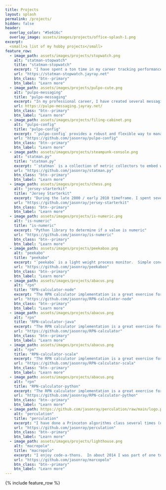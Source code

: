 ```yaml
---
title: Projects
layout: splash
permalink: /projects/
hidden: false
header:
  overlay_color: "#5e616c"
  overlay_image: assets/images/projects/office-splash-1.png
excerpt: 
  <small>a list of my hobby projects</small>
feature_row:
  - image_path: assets/images/projects/stopwatch.png
    alt: "statman-stopwatch"
    title: "statman-stopwatch"
    excerpt: "I have spent a ton time in my career tracking performance metrics.  I created a suite of metrics under the name `statman`, inspired by [Coda Hale's Dropwizard](https://metrics.dropwizard.io/) project.  `statman-stopwatch` is a simple high res stopwatch for node.js applications. The Stopwatch is useful for determining the amount of time it takes to perform an activity."
    url: "https://statman-stopwatch.jayray.net"
    btn_class: "btn--primary"
    btn_label: "Learn more"
  - image_path: assets/images/projects/pulpo-cute.png
    alt: "pulpo-messaging"
    title: "pulpo-messaging"
    excerpt: "In my professional career, I have created several messaging based applications across vb6, .net, node.js, java, and python.  I have collected many of my lessons learned into a python based implementation.  `pulpo-messaging` is a lightweight framework for handling distributed delayed job processing. This can be useful for any background jobs that you need within your system."
    url: https://pulpo-messaging.jayray.net/
    btn_class: "btn--primary"
    btn_label: "Learn more"
  - image_path: assets/images/projects/filing-cabinet.png
    alt: "pulpo-config"
    title: "pulpo-config"
    excerpt: "`pulpo-config` provides a robust and flexible way to manage configuration settings in Python applications. It offers a simple interface to load, retrieve, and set configuration parameters, making it ideal for projects that require dynamic configuration handling."
    url: "https://github.com/jasonray/pulpo-config"
    btn_class: "btn--primary"
    btn_label: "Learn more"
  - image_path: assets/images/projects/steampunk-console.png
    alt: "statman.py"
    title: "statman.py"
    excerpt: "`statman` is a collection of metric collectors to embed within your python application. It includes a registry to easily access your metrics from anywhere within your application."
    url: "https://github.com/jasonray/statman.py"
    btn_class: "btn--primary"
    btn_label: "Learn more"
  - image_path: assets/images/projects/chess.png
    alt: "jersey-starterkit"
    title: "Jersey Starterkit"
    excerpt: "During the late 2000 / early 2010 timeframe. I spent several years working on java based projects, specifically webservices with jax-rs and Jersey (Sun/Oracle’s reference implementation of jax-rs).  I became pretty proficient, and decided to write down some of my knowledge in a form of [how-to](https://www.jayray.net/jaxrs/hello-world) posts and a [starterkit / template project](https://github.com/jasonray/jersey-starterkit). I received positive feedback from teammates and external techies."
    url: "https://github.com/jasonray/jersey-starterkit"
    btn_class: "btn--primary"
    btn_label: "Learn more"
  - image_path: assets/images/projects/is-numeric.png
    alt: "is-numeric"
    title: "is-numeric"
    excerpt: "Python library to determine if a value is numeric"
    url: "https://github.com/jasonray/is-numeric"
    btn_class: "btn--primary"
    btn_label: "Learn more"
  - image_path: assets/images/projects/peekaboo.png
    alt: "peekabo"
    title: "peekabo"
    excerpt: "`peekabo` is a light weight process monitor.  Simple concept: from config file, read in a list of processes to monitor. If process is not running, then it launches the process and tracks pid. Every x seconds it will check if that process is still running."
    url: "https://github.com/jasonray/peekaboo"
    btn_class: "btn--primary"
    btn_label: "Learn more"
  - image_path: assets/images/projects/abacus.png
    alt: "rpn"
    title: "RPN-calculator-node"
    excerpt: "The RPN calculator implementation is a great exercise for working through a languages capabilities and exploring OO strategies.  I have done several variations of the RPN calculator as exploratory into languages.  This is my node.js implementation."
    url: "https://github.com/jasonray/RPN-calculator-node"
    btn_class: "btn--primary"
    btn_label: "Learn more"
  - image_path: assets/images/projects/abacus.png
    alt: "rpn"
    title: "RPN-calculator-java"
    excerpt: "The RPN calculator implementation is a great exercise for working through a languages capabilities and exploring OO strategies.  I have done several variations of the RPN calculator as exploratory into languages.  This is my java implementation."
    url: "https://github.com/jasonray/RPN-calculator"
    btn_class: "btn--primary"
    btn_label: "Learn more"
  - image_path: assets/images/projects/abacus.png
    alt: "rpn"
    title: "RPN-calculator-scale"
    excerpt: "The RPN calculator implementation is a great exercise for working through a languages capabilities and exploring OO strategies.  I have done several variations of the RPN calculator as exploratory into languages.  This is my scala implementation."
    url: "https://github.com/jasonray/RPN-calculator-scala"
    btn_class: "btn--primary"
    btn_label: "Learn more"
  - image_path: assets/images/projects/abacus.png
    alt: "rpn"
    title: "RPN-calculator-python"
    excerpt: "The RPN calculator implementation is a great exercise for working through a languages capabilities and exploring OO strategies.  I have done several variations of the RPN calculator as exploratory into languages.  This is my python implementation."
    url: "https://github.com/jasonray/RPN-calculator-python"
    btn_class: "btn--primary"
    btn_label: "Learn more"
  - image_path: https://github.com/jasonray/perculation/raw/main/logo.png
    alt: "perculation"
    title: "perculation"
    excerpt: "I have done a Princeton algorithms class several times (usually over a holiday break).  I have at least three copies of one of my fav assignments on union-find.  I would like to do this assignment on a few other languages"
    url: "https://github.com/jasonray/perculation"
    btn_class: "btn--primary"
    btn_label: "Learn more"
  - image_path: assets/images/projects/lighthouse.png
    alt: "macropolo"
    title: "macropolo"
    excerpt: "I enjoy code-a-thons.  In about 2014 I was part of one to create an application to collect ideas for R&D and to have the team vote on the ideas.  This was the prototype code that grew out of the code-a-thon."
    url: "https://github.com/jasonray/marcopolo"
    btn_class: "btn--primary"
    btn_label: "Learn more"
---
```


{% include feature_row %}

